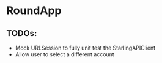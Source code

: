 # RoundApp

## TODOs:
- Mock URLSession to fully unit test the StarlingAPIClient
- Allow user to select a different account
